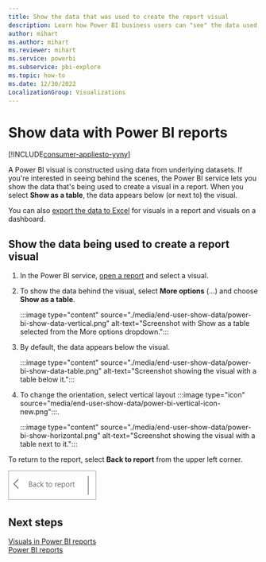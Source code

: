 ```yaml
---
title: Show the data that was used to create the report visual
description: Learn how Power BI business users can "see" the data used to create a report visual by showing it as a table.
author: mihart
ms.author: mihart
ms.reviewer: mihart
ms.service: powerbi
ms.subservice: pbi-explore
ms.topic: how-to
ms.date: 12/30/2022
LocalizationGroup: Visualizations
---
```

# Show data with Power BI reports

[!INCLUDE[consumer-appliesto-yyny](../includes/consumer-appliesto-yyny.md)]



A Power BI visual is constructed using data from underlying datasets. If you're interested in seeing behind the scenes, the Power BI service lets you show the data that's being used to create a visual in a report. When you select **Show as a table**, the data appears below (or next to) the visual.

You can also [export the data to Excel](/power-bi/visuals/power-bi-visualization-export-data) for visuals in a report and visuals on a dashboard.   

## Show the data being used to create a report visual
1. In the Power BI service, [open a report](end-user-report-open.md) and select a visual.  
2. To show the data behind the visual, select **More options** (...) and choose **Show as a table**.
   
   :::image type="content" source="./media/end-user-show-data/power-bi-show-data-vertical.png" alt-text="Screenshot with Show as a table selected from the More options dropdown.":::

3. By default, the data appears below the visual.
   
   :::image type="content" source="./media/end-user-show-data/power-bi-show-data-table.png" alt-text="Screenshot showing the visual with a table below it.":::

4. To change the orientation, select vertical layout :::image type="icon" source="media/end-user-show-data/power-bi-vertical-icon-new.png":::.
   
   :::image type="content" source="./media/end-user-show-data/power-bi-show-horizontal.png" alt-text="Screenshot showing the visual with a table next to it.":::

To return to the report, select **Back to report** from the upper left corner. 

   ![Screenshot showing the Back to report button.](./media/end-user-show-data/power-bi-back.png)

## Next steps
[Visuals in Power BI reports](../visuals/power-bi-report-visualizations.md)    
[Power BI reports](end-user-reports.md)
